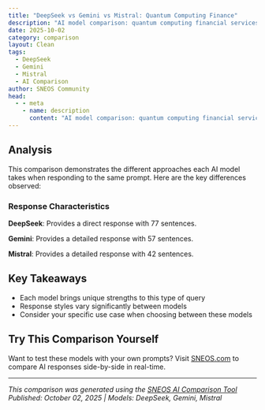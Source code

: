 ```yaml
---
title: "DeepSeek vs Gemini vs Mistral: Quantum Computing Finance"
description: "AI model comparison: quantum computing financial services..."
date: 2025-10-02
category: comparison
layout: Clean
tags:
  - DeepSeek
  - Gemini
  - Mistral
  - AI Comparison
author: SNEOS Community
head:
  - - meta
    - name: description
      content: "AI model comparison: quantum computing financial services..."
---
```


<ChatComparison
  title="DeepSeek vs Gemini vs Mistral: Quantum Computing Finance"
  prompt="quantum computing financial services"
  :responses='{
    "DeepSeek": "Of course. Quantum computing represents a paradigm shift with the potential to revolutionize the financial services industry. While still in its early stages, the technology promises to solve problems that are currently intractable for even the most powerful classical supercomputers.\n\nHere\u2019s a comprehensive breakdown of quantum computing in financial services, covering the key applications, the current state, and the challenges.\n\n---\n\n### 1. Core Applications with High Impact\n\nThe \u0022hype\u0022 around quantum computing in finance is grounded in specific, high-value applications.\n\n#### **A. Risk Analysis and Portfolio Optimization**\nThis is arguably the most anticipated application.\n*   **The Problem:** Financial institutions manage vast portfolios with thousands of assets. Calculating the optimal portfolio that maximizes return for a given level of risk (Modern Portfolio Theory) involves analyzing the covariance between all assets. This becomes computationally monstrous as the portfolio grows.\n*   **The Quantum Advantage:** Quantum computers can explore a vast number of potential portfolio combinations simultaneously. Algorithms like the **Quantum Approximate Optimization Algorithm (QAOA)** can find optimal or near-optimal solutions much faster than classical methods, especially for complex, multi-objective scenarios (e.g., optimizing for return, risk, liquidity, and ESG constraints simultaneously).\n\n#### **B. Monte Carlo Simulations**\nThis is a \u0022killer app\u0022 candidate for near-term quantum machines.\n*   **The Problem:** Monte Carlo simulations are used everywhere in finance\u2014from pricing complex derivatives (options) and assessing risk (Value at Risk - VaR) to forecasting economic scenarios. They require running thousands or millions of random simulations, which is extremely computationally expensive.\n*   **The Quantum Advantage:** Quantum algorithms can perform Monte Carlo simulations with a **quadratic speedup**. This means a task that takes a classical computer 1 million steps might take a quantum computer only 1,000 steps. This would allow for real-time risk assessment and pricing of highly complex financial instruments.\n\n#### **C. Fraud Detection and Credit Scoring**\n*   **The Problem:** Detecting subtle, complex patterns of fraudulent activity in real-time within massive datasets is like finding a needle in a haystack. Similarly, assessing creditworthiness involves analyzing a wide range of non-linear factors.\n*   **The Quantum Advantage:** Quantum machine learning (QML) algorithms can be trained to identify these complex, hidden patterns much more efficiently. They can process high-dimensional data (e.g., transaction history, social network data, market conditions) to create more accurate and robust models for fraud detection and credit scoring.\n\n#### **D. Algorithmic Trading**\n*   **The Problem:** Identifying arbitrage opportunities (price differences across markets) and developing profitable trading strategies requires analyzing vast amounts of market data to find subtle correlations and patterns.\n*   **The Quantum Advantage:** Quantum computers could potentially discover these patterns faster than any classical competitor, leading to a significant edge in high-frequency trading. However, this application also raises questions about market stability and \u0022quantum arms races.\u0022\n\n#### **E. Financial Modeling and Option Pricing**\n*   **The Problem:** Pricing exotic financial derivatives often involves solving complex partial differential equations (e.g., the Black-Scholes model and its extensions).\n*   **The Quantum Advantage:** Quantum algorithms can be designed to solve specific types of differential equations exponentially faster, leading to more accurate and rapid pricing of the most complex financial products.\n\n---\n\n### 2. The Current State: From Hype to Experimentation\n\nWe are in the **Noisy Intermediate-Scale Quantum (NISQ)** era. Current quantum processors have a limited number of qubits (50-1000) and are prone to errors (\u0022noise\u0022).\n\n*   **What\u0027s Happening Now:** Major banks and financial institutions are not waiting. They are actively experimenting through:\n    *   **In-house Research Labs:** Goldman Sachs, JPMorgan Chase, Barclays, and others have dedicated quantum research teams.\n    *   **Partnerships with Tech Companies:** Collaborations with IBM, Google, Microsoft, and D-Wave are common.\n    *   **Cloud Access:** Using cloud-based quantum computers (e.g., IBM Quantum, Amazon Braket) to run algorithms and test hypotheses on real hardware.\n*   **Focus of Current Work:** The focus is on **algorithm development, error mitigation**, and identifying which financial problems are best suited for which type of quantum hardware.\n\n---\n\n### 3. The Challenges and Roadblocks\n\nWidespread adoption faces significant hurdles:\n\n1.  **Hardware Limitations:** NISQ devices are not yet powerful enough to solve real-world financial problems with a definitive advantage. We need fault-tolerant quantum computers with millions of high-quality qubits.\n2.  **Algorithm Development:** Many proposed quantum algorithms are still theoretical or require a level of hardware fidelity we don\u0027t yet possess. Adapting classical finance problems to a quantum framework is a major research area.\n3.  **The Talent Gap:** There is a severe shortage of people who understand both quantum physics and quantitative finance.\n4.  **Integration with Classical Systems:** Quantum computers will not replace classical computers; they will work alongside them. Building efficient hybrid quantum-classical workflows is a key engineering challenge.\n5.  **Quantum Supremacy vs. Quantum Advantage:**\n    *   **Supremacy:** Performing a task that is *impossible* for a classical computer. This has been demonstrated on esoteric problems.\n    *   **Advantage:** Performing a *useful, commercial task* faster, cheaper, or better than classical computers. **This is the ultimate goal for finance and has not yet been definitively achieved for a practical problem.**\n\n---\n\n### 4. The Future Timeline\n\nPredictions are difficult, but a general consensus exists:\n\n*   **Short-Term (Next 2-5 years):** Continued research and experimentation. Demonstration of \u0022quantum utility\u0022 for very small, specific financial problems. Focus on simulation and algorithm refinement.\n*   **Mid-Term (5-10 years):** Potential for a clear quantum advantage on commercially relevant problems, likely starting with Monte Carlo simulations for specific derivative classes. Early adoption in risk management by leading institutions.\n*   **Long-Term (10\u002B years):** Widespread integration of fault-tolerant quantum computers into financial workflows, revolutionizing portfolio management, trading, and fraud detection.\n\n### Conclusion\n\nQuantum computing is not just a faster computer; it\u0027s a different way of processing information. For the financial services industry, which runs on data and complex calculations, the potential impact is profound. While the technology is still maturing, the race is on. Institutions that invest in understanding and preparing for this technology today will be the ones to harness its transformative power tomorrow.",
    "Gemini": "Quantum computing is poised to revolutionize many industries, and financial services is one of the most promising areas. Here\u0027s a breakdown of how it can impact the sector:\n\n**Key Areas Where Quantum Computing Can Impact Financial Services:**\n\n*   **Portfolio Optimization:**\n    *   **Challenge:** Traditional methods struggle to handle the complexity of modern portfolios with numerous assets, constraints, and risk factors.\n    *   **Quantum Solution:** Quantum algorithms like Quantum Approximate Optimization Algorithm (QAOA) and Variational Quantum Eigensolver (VQE) can potentially find optimal asset allocations faster and more accurately, considering a wider range of scenarios and risks. This can lead to higher returns and better risk-adjusted performance.\n    *   **Example:**  Finding the best mix of stocks, bonds, and alternative investments to maximize returns while staying within a specific risk tolerance level.\n*   **Risk Management:**\n    *   **Challenge:**  Modeling and managing financial risk is computationally intensive, especially for complex derivatives and market simulations.\n    *   **Quantum Solution:**\n        *   **Monte Carlo Simulations:** Quantum Monte Carlo methods can accelerate risk calculations by efficiently sampling a vast number of possible market scenarios. This allows for more accurate assessments of Value at Risk (VaR), stress testing, and scenario analysis.\n        *   **Credit Risk Modeling:** Quantum machine learning algorithms can improve the accuracy of credit scoring and default prediction models by identifying subtle patterns and correlations in data that traditional methods might miss.\n    *   **Example:**  Quickly and accurately assessing the potential losses of a large portfolio of derivatives under various economic conditions.\n*   **Fraud Detection:**\n    *   **Challenge:**  Fraudsters are becoming increasingly sophisticated, making it difficult for traditional fraud detection systems to keep up.\n    *   **Quantum Solution:** Quantum machine learning algorithms can analyze massive datasets and identify anomalies and patterns that indicate fraudulent activity with greater speed and precision. This can help prevent financial losses and protect customers.\n    *   **Example:**  Detecting fraudulent credit card transactions in real time by identifying unusual spending patterns and comparing them to known fraud schemes.\n*   **Algorithmic Trading:**\n    *   **Challenge:**  High-frequency trading requires extremely fast and efficient algorithms to identify and exploit fleeting market opportunities.\n    *   **Quantum Solution:** Quantum algorithms can potentially provide a speed advantage in tasks such as pattern recognition, time series analysis, and order execution, giving traders a competitive edge in the market. However, the practicality of this application is still under investigation, as the advantage needs to outweigh the overhead of quantum computing.\n    *   **Example:**  Identifying and executing profitable trades based on subtle price movements and market trends in milliseconds.\n*   **Option Pricing:**\n    *   **Challenge:**  Accurately pricing complex options requires solving computationally intensive mathematical models.\n    *   **Quantum Solution:** Quantum algorithms, particularly those leveraging quantum amplitude estimation, could accelerate the pricing of exotic and path-dependent options, leading to more accurate and efficient trading strategies.\n    *   **Example:**  Calculating the fair price of a complex structured product with multiple embedded options.\n*   **Cybersecurity:**\n    *   **Challenge:**  Financial institutions are prime targets for cyberattacks, and current encryption methods may be vulnerable to future quantum computers.\n    *   **Quantum Solution:**  While quantum computers can break some existing encryption algorithms (like RSA), they also enable new, more secure encryption methods, such as Quantum Key Distribution (QKD), which are theoretically unbreakable.  Financial institutions need to prepare for a transition to post-quantum cryptography.\n    *   **Example:**  Securing sensitive financial data and communications from eavesdropping by quantum-powered attackers.\n*   **KYC/AML (Know Your Customer/Anti-Money Laundering):**\n    *   **Challenge:**  Complying with KYC/AML regulations requires analyzing vast amounts of data to identify suspicious activity.\n    *   **Quantum Solution:** Quantum machine learning can help automate and improve the efficiency of KYC/AML processes by identifying patterns and relationships in data that might indicate money laundering or terrorist financing.\n    *   **Example:**  Detecting complex networks of shell companies used to launder money.\n\n**Challenges and Considerations:**\n\n*   **Hardware Limitations:** Quantum computers are still in their early stages of development and have limited qubit counts, coherence times, and error rates.  Current quantum computers are not yet powerful enough to outperform classical computers on most real-world financial problems.\n*   **Algorithm Development:**  Developing quantum algorithms tailored to specific financial applications requires specialized expertise in both finance and quantum computing.\n*   **Data Access and Integration:**  Integrating quantum algorithms with existing financial data infrastructure can be complex and require significant investment.\n*   **Cost:** Quantum computing resources are currently expensive.\n*   **Talent Gap:** There is a shortage of skilled professionals with expertise in both finance and quantum computing.\n*   **Regulation:** The regulatory landscape for quantum computing in financial services is still evolving.\n*   **Quantum Supremacy:** Claims of \u0022quantum supremacy\u0022 (where a quantum computer solves a specific problem faster than the best classical computer) are often highly specialized and do not necessarily translate to practical advantages in real-world financial applications.\n\n**Timeline and Future Outlook:**\n\nWhile widespread adoption of quantum computing in financial services is still several years away, many institutions are already investing in research and development to explore its potential.\n\n*   **Near-Term (3-5 Years):**  Focus on using quantum-inspired algorithms on classical computers, developing hybrid quantum-classical algorithms, and experimenting with small-scale quantum computers on specific problems.\n*   **Mid-Term (5-10 Years):**  Emergence of more powerful and reliable quantum computers capable of tackling more complex financial problems.  Increased adoption of quantum algorithms for specific use cases, such as portfolio optimization and risk management.\n*   **Long-Term (10\u002B Years):**  Widespread adoption of quantum computing across the financial services industry, transforming key processes and creating new opportunities.\n\n**Who is Involved?**\n\n*   **Financial Institutions:** Banks, asset managers, insurance companies, hedge funds.  Examples:  Goldman Sachs, JP Morgan Chase, Barclays, etc.\n*   **Quantum Computing Companies:**  IBM, Google, Microsoft, Rigetti, IonQ, D-Wave (primarily for annealing), Xanadu.\n*   **Startups:**  Numerous startups are focused on developing quantum algorithms and software for financial applications.\n*   **Research Institutions:**  Universities and research labs are conducting fundamental research in quantum computing and its applications to finance.\n*   **Consulting Firms:**  McKinsey, BCG, Accenture, etc., are helping financial institutions assess the potential of quantum computing and develop strategies for adoption.\n\n**Getting Started (If you\u0027re interested in learning more):**\n\n*   **Learn the Basics:**  Understand the fundamentals of quantum mechanics and quantum computing.\n*   **Focus on Financial Applications:**  Explore research papers and articles that discuss specific applications of quantum computing in finance.\n*   **Take Online Courses:**  Platforms like Coursera, edX, and Udacity offer courses on quantum computing.\n*   **Attend Conferences and Workshops:**  Stay up-to-date on the latest developments in the field.\n*   **Network with Experts:**  Connect with researchers and professionals working in quantum finance.\n\nIn conclusion, while quantum computing is still in its early stages, it has the potential to significantly transform the financial services industry. By understanding the key applications, challenges, and opportunities, financial institutions can begin to prepare for the quantum revolution.  It\u0027s important to maintain a realistic outlook and focus on areas where quantum computing can provide a tangible advantage over classical methods.\n",
    "Mistral": "Quantum computing has the potential to revolutionize various sectors, including financial services. Here are some ways quantum computing could impact this industry:\n\n### 1. **Portfolio Optimization**\nQuantum computers can solve complex optimization problems more efficiently than classical computers. This can be applied to portfolio optimization, where the goal is to maximize returns while minimizing risk. Quantum algorithms can handle the large number of variables and constraints involved in this process.\n\n### 2. **Risk Management**\nQuantum computing can enhance risk management by providing more accurate and faster simulations of financial models. This includes stress testing, scenario analysis, and the calculation of Value at Risk (VaR). Quantum algorithms can simulate a wide range of market conditions and identify potential risks more effectively.\n\n### 3. **Fraud Detection**\nQuantum computing can improve fraud detection by analyzing large datasets more efficiently. Quantum algorithms can identify patterns and anomalies that are difficult to detect with classical methods, helping to detect fraudulent activities in real-time.\n\n### 4. **Algorithmic Trading**\nQuantum computers can execute complex trading algorithms more quickly and accurately. This can lead to better trading strategies and more profitable trades. Quantum algorithms can also optimize the execution of trades, reducing slippage and improving overall performance.\n\n### 5. **Credit Scoring**\nQuantum computing can enhance credit scoring models by analyzing large datasets and identifying patterns that are not easily discernible with classical methods. This can lead to more accurate credit assessments and better risk management.\n\n### 6. **Derivatives Pricing**\nQuantum algorithms can solve the complex differential equations involved in derivatives pricing more efficiently. This can lead to more accurate pricing models and better risk management for derivatives.\n\n### 7. **Cryptography**\nQuantum computing poses both opportunities and challenges for cryptography. On one hand, quantum algorithms like Shor\u0027s algorithm can break classical encryption methods, making current cryptographic systems vulnerable. On the other hand, quantum cryptography offers new methods for secure communication, such as quantum key distribution (QKD).\n\n### 8. **Data Analysis**\nQuantum computing can process and analyze large datasets more efficiently, providing insights that are not possible with classical methods. This can be applied to various areas in financial services, including customer segmentation, market analysis, and predictive analytics.\n\n### 9. **Supply Chain Optimization**\nQuantum algorithms can optimize supply chain operations by solving complex logistical problems more efficiently. This can lead to cost savings and improved operational efficiency.\n\n### 10. **Regulatory Compliance**\nQuantum computing can help financial institutions comply with regulatory requirements by providing more accurate and efficient data analysis and reporting. This can reduce the burden of compliance and improve overall regulatory adherence.\n\n### Challenges and Considerations\nWhile the potential benefits of quantum computing in financial services are significant, there are also challenges to consider:\n\n- **Technological Maturity**: Quantum computing is still in its early stages, and practical, large-scale quantum computers are not yet available.\n- **Algorithm Development**: Developing quantum algorithms that can outperform classical algorithms is a complex task that requires specialized expertise.\n- **Integration**: Integrating quantum computing into existing financial systems and workflows will require significant effort and investment.\n- **Security**: Ensuring the security of quantum computing systems and protecting against potential quantum attacks is a critical concern.\n\n### Conclusion\nQuantum computing has the potential to transform financial services by providing more efficient and accurate solutions to complex problems. However, realizing this potential will require continued research, development, and investment in quantum technologies. Financial institutions that stay ahead of these developments will be well-positioned to leverage the benefits of quantum computing in the future."
  }'
  published-date="12:44"
/>

## Analysis

This comparison demonstrates the different approaches each AI model takes when responding to the same prompt. Here are the key differences observed:

### Response Characteristics

**DeepSeek**: Provides a direct response with 77 sentences. 

**Gemini**: Provides a detailed response with 57 sentences. 

**Mistral**: Provides a detailed response with 42 sentences. 

## Key Takeaways

- Each model brings unique strengths to this type of query
- Response styles vary significantly between models
- Consider your specific use case when choosing between these models

## Try This Comparison Yourself

Want to test these models with your own prompts? Visit [SNEOS.com](https://sneos.com) to compare AI responses side-by-side in real-time.

---

*This comparison was generated using the [SNEOS AI Comparison Tool](https://sneos.com)*
*Published: October 02, 2025 | Models: DeepSeek, Gemini, Mistral*

